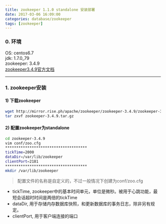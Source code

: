 ```yaml
---
title: zookeeper 1.1.0 standalone 安装部署
date: 2017-03-06 16:09:00
categories: database/zookeeper
tags: [zookeeper]
---
```


### 0. 环境
OS: centos6.7  
jdk: 1.7.0_79  
zookeeper: 3.4.9  
[zookeeper3.4.9官方文档](http://zookeeper.apache.org/doc/r3.4.9/zookeeperStarted.html)  

---

### 1. zookeeper安装
#### 1) 下载zookeeper
``` bash
wget http://mirror.rise.ph/apache/zookeeper/zookeeper-3.4.9/zookeeper-3.4.9.tar.gz
tar zxvf zookeeper-3.4.9.tar.gz
```

#### 2) 配置zookeeper为standalone
``` bash
cd zookeeper-3.4.9
vim conf/zoo.cfg
*************************************
tickTime=2000
dataDir=/var/lib/zookeeper
clientPort=2181
*************************************
mkdir /var/lib/zookeeper
```
> 配置文件的名称是自定义的，不过一般情况下创建为conf/zoo.cfg
- tickTime, zookeeper中的基本时间单元，单位是微秒。被用于心跳功能，最短会话超时时间是两倍的tickTime
- dataDir, 用于存储内存数据库快照，和更新数据库的事务日志，除非另有规定。
- clientPort, 用于客户端连接的端口
